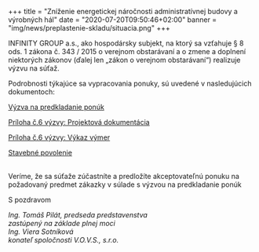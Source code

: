 +++
title = "Zníženie energetickej náročnosti administratívnej budovy a výrobných hál"
date = "2020-07-20T09:50:46+02:00"
banner = "img/news/preplastenie-skladu/situacia.png"
+++

INFINITY GROUP a.s., ako hospodársky subjekt, na ktorý sa vzťahuje § 8 ods. 1 zákona č. 343 / 2015 o verejnom obstarávaní a o zmene a doplnení niektorých zákonov (ďalej len „zákon o verejnom obstarávaní“) realizuje výzvu na súťaž.
<!--more-->
Podrobnosti týkajúce sa vypracovania ponuky, sú uvedené v nasledujúcich dokumentoch:

<i class="fa fa-file-text-o"></i>
[Výzva na predkladanie ponúk](/docs/preplastenie-skladu/Vyzva_na_predkladanie_ponuk.doc)

<i class="fa fa-file-archive-o"></i>
[Príloha č.6 výzvy: Projektová dokumentácia](/docs/preplastenie-skladu/Priloha_c.6_vyzvy_Projektova_dokumentacia.rar)
 
<i class="fa fa-file-excel-o"></i>
[Príloha č.6 výzvy: Výkaz výmer](/docs/preplastenie-skladu/Priloha_c.6_vyzvy_Vykaz_vymer.xlsx)

<i class="fa fa-file-pdf-o"></i>
[Stavebné povolenie](/docs/preplastenie-skladu/SP-preplastenie_skladu.pdf)

<br/>
Veríme, že sa súťaže  zúčastníte a predložíte akceptovateľnú ponuku na požadovaný predmet zákazky v súlade s výzvou na predkladanie ponúk

S pozdravom
						
*Ing. Tomáš Pilát, predseda predstavenstva  
zastúpený na základe plnej moci  
Ing. Viera Sotníková  
konateľ spoločnosti V.O.V.S., s.r.o.*



